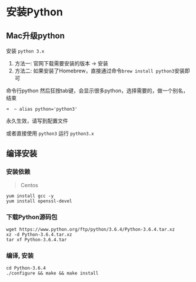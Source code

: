 # 安装Python

## Mac升级python

安装 `python 3.x`

1. 方法一: 官网下载需要安装的版本 -> 安装
2. 方法二: 如果安装了Homebrew，直接通过命令`brew install python3`安装即可

命令行python 然后狂按tab键，会显示很多python，选择需要的，做一个别名，结束

    ➜  ~ alias python='python3'

永久生效，请写到配置文件

或者直接使用 `python3` 运行 `python3.x`

## 编译安装

### 安装依赖

> Centos

```shell
yum install gcc -y
yum install openssl-devel
```

### 下载Python源码包

```shell
wget https://www.python.org/ftp/python/3.6.4/Python-3.6.4.tar.xz
xz -d Python-3.6.4.tar.xz
tar xf Python-3.6.4.tar
```

### 编译, 安装

```shell
cd Python-3.6.4
./configure && make && make install
```
